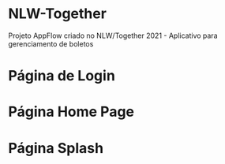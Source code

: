 # NLW-Together
Projeto AppFlow criado no NLW/Together 2021 - Aplicativo para gerenciamento de boletos

# Página de Login

# Página Home Page

# Página Splash
